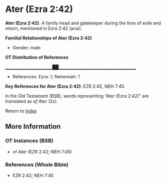 # Ater (Ezra 2:42)
**Ater (Ezra 2:42)**. 
A family head and gatekeeper during the time of exile and return, mentioned in Ezra 2:42 (acai). 




**Familial Relationships of Ater (Ezra 2:42)**


* Gender: male


**OT Distribution of References**

▁▁▁▁▁▁▁▁▁▁▁▁▁▁██▁▁▁▁▁▁▁▁▁▁▁▁▁▁▁▁▁▁▁▁▁▁▁
* References: Ezra: 1; Nehemiah: 1



**Key References for Ater (Ezra 2:42)**: 
EZR 2:42, NEH 7:45. 


In the Old Testament (BSB), words representing “Ater (Ezra 2:42)” are translated as 
*of Ater* (2x). 




Return to [Index](00-Index.md)

## More Information

### OT Instances (BSB)

* of Ater (EZR 2:42; NEH 7:45)



### References (Whole Bible)

* EZR 2:42; NEH 7:45



